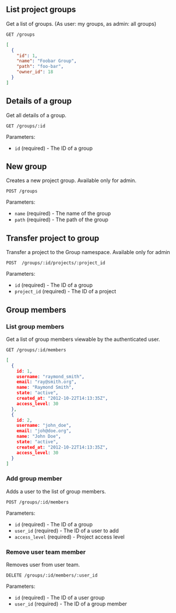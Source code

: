 ## List project groups

Get a list of groups. (As user: my groups, as admin: all groups)

```
GET /groups
```

```json
[
  {
    "id": 1,
    "name": "Foobar Group",
    "path": "foo-bar",
    "owner_id": 18
  }
]
```


## Details of a group

Get all details of a group.

```
GET /groups/:id
```

Parameters:

+ `id` (required) - The ID of a group


## New group

Creates a new project group. Available only for admin.

```
POST /groups
```

Parameters:

+ `name` (required) - The name of the group
+ `path` (required) - The path of the group

## Transfer project to group

Transfer a project to the Group namespace. Available only for admin

```
POST  /groups/:id/projects/:project_id
```

Parameters:
+ `id` (required) - The ID of a group
+ `project_id` (required) - The ID of a project


## Group members

### List group members

Get a list of group members viewable by the authenticated user.

```
GET /groups/:id/members
```

```json
[
  {
    id: 1,
    username: "raymond_smith",
    email: "ray@smith.org",
    name: "Raymond Smith",
    state: "active",
    created_at: "2012-10-22T14:13:35Z",
    access_level: 30
  },
  {
    id: 2,
    username: "john_doe",
    email: "joh@doe.org",
    name: "John Doe",
    state: "active",
    created_at: "2012-10-22T14:13:35Z",
    access_level: 30
  }
]
```

### Add group member

Adds a user to the list of group members.

```
POST /groups/:id/members
```

Parameters:

+ `id` (required) - The ID of a group
+ `user_id` (required) - The ID of a user to add
+ `access_level` (required) - Project access level


### Remove user team member

Removes user from user team.

```
DELETE /groups/:id/members/:user_id
```

Parameters:

+ `id` (required) - The ID of a user group
+ `user_id` (required) - The ID of a group member
